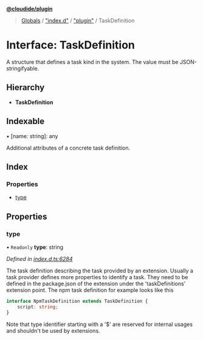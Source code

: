 **[@cloudide/plugin](../README.md)**

> [Globals](../README.md) / ["index.d"](../modules/_index_d_.md) / ["plugin"](../modules/_index_d_._plugin_.md) / TaskDefinition

# Interface: TaskDefinition

A structure that defines a task kind in the system.
The value must be JSON-stringifyable.

## Hierarchy

* **TaskDefinition**

## Indexable

▪ [name: string]: any

Additional attributes of a concrete task definition.

## Index

### Properties

* [type](_index_d_._plugin_.taskdefinition.md#type)

## Properties

### type

• `Readonly` **type**: string

*Defined in [index.d.ts:6284](https://github.com/shuyaqian/cloudide-plugin-api/blob/9d985be/index.d.ts#L6284)*

The task definition describing the task provided by an extension.
Usually a task provider defines more properties to identify
a task. They need to be defined in the package.json of the
extension under the 'taskDefinitions' extension point. The npm
task definition for example looks like this
```typescript
interface NpmTaskDefinition extends TaskDefinition {
    script: string;
}
```

Note that type identifier starting with a '$' are reserved for internal
usages and shouldn't be used by extensions.
